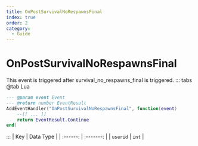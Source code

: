 ```yaml
---
title: OnPostSurvivalNoRespawnsFinal
index: true
order: 2
category:
  - Guide
---
```


# OnPostSurvivalNoRespawnsFinal
This event is triggered after survival_no_respawns_final is triggered.
::: tabs
@tab Lua
```lua
--- @param event Event
--- @return number EventResult
AddEventHandler("OnPostSurvivalNoRespawnsFinal", function(event)
    --[[ ... ]]
    return EventResult.Continue
end)
```

:::
|    Key   | Data Type |
| :------: | :-------: |
| `userid` |   `int`   |